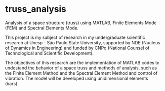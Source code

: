 # truss_analysis
Analysis of a space structure (truss) using MATLAB, Finite Elements Mode (FEM) and Spectral Elements Mode.

This project is my subject of research in my undergraduate scientific research at Unesp - São Paulo State University, supported by NDE (Nucleus of Dynamics in Engineering) and funded by CNPq (National Counsel of Technological and Scientific Development).

The objectives of this research are the implementation of MATLAB codes to undestand the behavior of a space truss and methods of analysis,  such as the Finite Element Method and the Spectral Element Method and control of vibration. The model will be developed using unidimensional elements (bars).
